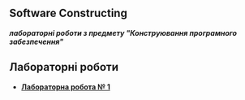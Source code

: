## Software Constructing 

**_лабораторні роботи з предмету "Конструювання програмного забезпечення"_**

## Лабораторні роботи

+ **[Лабораторна робота № 1](./lab1/)**